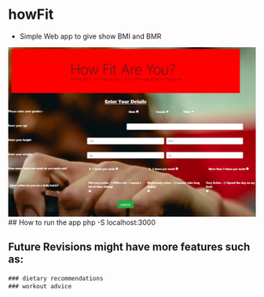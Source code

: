 # howFit
- Simple Web app to give show BMI and BMR

<img src="./assets/img/HowFit.png" width="600"/>
## How to run the app
php -S localhost:3000

## Future Revisions might have more features such as:
    ### dietary recommendations 
    ### workout advice
